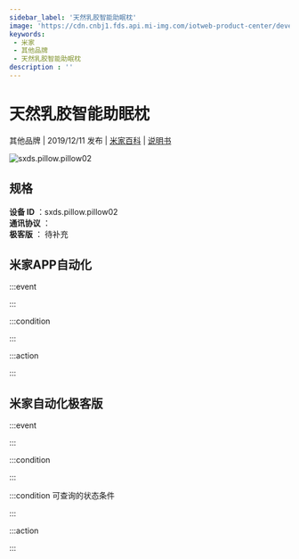 ```yaml
---
sidebar_label: '天然乳胶智能助眠枕'
image: 'https://cdn.cnbj1.fds.api.mi-img.com/iotweb-product-center/developer_1571312597487Vt6m7TJ2.png?GalaxyAccessKeyId=AKVGLQWBOVIRQ3XLEW&Expires=9223372036854775807&Signature=/Ls0XfvCEZUX+1blCGNLnfVQPYo='
keywords: 
 - 米家
 - 其他品牌
 - 天然乳胶智能助眠枕
description : ''
---
```

# 天然乳胶智能助眠枕

其他品牌 | 2019/12/11 发布 | [米家百科](https://home.mi.com/webapp/content/baike/product/index.html?model=sxds.pillow.pillow02) | [说明书](https://home.mi.com/views/introduction.html?model=sxds.pillow.pillow02&region=cn)

![sxds.pillow.pillow02](https://cdn.cnbj1.fds.api.mi-img.com/iotweb-product-center/developer_1571312597487Vt6m7TJ2.png?GalaxyAccessKeyId=AKVGLQWBOVIRQ3XLEW&Expires=9223372036854775807&Signature=/Ls0XfvCEZUX+1blCGNLnfVQPYo=)

## 规格  
> 
**设备 ID** ：sxds.pillow.pillow02  
**通讯协议** ：  
**极客版**  ： 待补充 


## 米家APP自动化  

:::event  

:::

:::condition  

:::

:::action   

:::

## 米家自动化极客版  

:::event  

:::

:::condition  

:::

:::condition 可查询的状态条件  

:::

:::action  

:::

        
